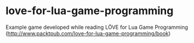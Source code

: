 love-for-lua-game-programming
=============================

Example game developed while reading LÖVE for Lua Game Programming (http://www.packtpub.com/love-for-lua-game-programming/book)

